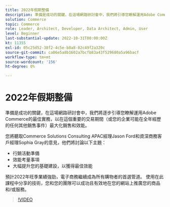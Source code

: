 ```yaml
---
title: 2022年假期整備
description: 準備是成功的關鍵，在這場網路研討會中，我們將引導您瞭解運用Adobe Commerce的最佳實務，以在這個重要的交易期間最大化銷售和績效。
solution: Commerce
topic: Commerce
role: Leader, Architect, Developer, Data Architect, Admin, User
level: Beginner
last-substantial-update: 2022-10-31T00:00:00Z
kt: 11355
exl-id: 05c25d52-38f2-4c5e-b8a8-82c49f2a320c
source-git-commit: ca06e5a8b1602a7bcfb83a43f529680a5a96bacf
workflow-type: tm+mt
source-wordcount: '156'
ht-degree: 0%

---
```


# 2022年假期整備

準備是成功的關鍵，在這場網路研討會中，我們將逐步引導您瞭解運用Adobe Commerce的最佳實務，以在這個重要的交易期間（或您的企業可能在全年經歷的任何其他銷售事件）最大化銷售和效能。

您將聽取Commerce Solutions Consulting APAC經理Jason Ford和資深商務客戶經理Sophia Gray的意見，他們將討論以下主題：

* 行銷活動準備
* 效能考量事項
* 大幅提升您的基礎建設，以獲得最佳效能

預計2022年旺季業績強勁，電子商務繼續成為所有購物者的首選管道。 使用在此課程中分享的技術，您和您的團隊可以成功且有效地在您的網站上推廣您的商品和/或服務。

>[!VIDEO](https://video.tv.adobe.com/v/3410542/?quality=12&learn=on)
